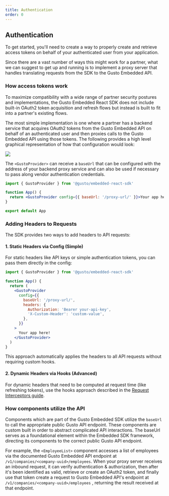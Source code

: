 ```yaml
---
title: Authentication
order: 0
---
```


## Authentication

To get started, you'll need to create a way to properly create and retrieve access tokens on behalf of your authenticated user from your application.

Since there are a vast number of ways this might work for a partner, what we can suggest to get up and running is to implement a proxy server that handles translating requests from the SDK to the Gusto Embedded API.

### How access tokens work

To maximize compatibility with a wide range of partner security postures and implementations, the Gusto Embedded React SDK does not include built-in OAuth2 token acquisition and refresh flows but instead is built to fit into a partner's existing flows.

The most simple implementation is one where a partner has a backend service that acquires OAuth2 tokens from the Gusto Embedded API on behalf of an authenticated user and then proxies calls to the Gusto Embedded API using those tokens. The following provides a high level graphical representation of how that configuration would look:

![](https://files.readme.io/161c4c0c0952486a811a18c71d959a8bd74ca4884f2fc1abe39737c988f3a05f-image.png)

The `<GustoProvider>` can receive a `baseUrl` that can be configured with the address of your backend proxy service and can also be used if necessary to pass along vendor authentication credentials.

```jsx react
import { GustoProvider } from '@gusto/embedded-react-sdk'

function App() {
  return <GustoProvider config={{ baseUrl: '/proxy-url/' }}>Your app here!</GustoProvider>
}

export default App
```

### Adding Headers to Requests

The SDK provides two ways to add headers to API requests:

#### 1. Static Headers via Config (Simple)

For static headers like API keys or simple authentication tokens, you can pass them directly in the config:

```jsx react
import { GustoProvider } from '@gusto/embedded-react-sdk'

function App() {
  return (
    <GustoProvider
      config={{
        baseUrl: '/proxy-url/',
        headers: {
          Authorization: 'Bearer your-api-key',
          'X-Custom-Header': 'custom-value',
        },
      }}
    >
      Your app here!
    </GustoProvider>
  )
}
```

This approach automatically applies the headers to all API requests without requiring custom hooks.

#### 2. Dynamic Headers via Hooks (Advanced)

For dynamic headers that need to be computed at request time (like refreshing tokens), use the hooks approach described in the [Request Interceptors guide](doc:request-interceptors-1).

### How components utilize the API

Components which are part of the Gusto Embedded SDK utilize the `baseUrl` to call the appropriate public Gusto API endpoint. These components are custom built in order to abstract complicated API interactions. The baseUrl serves as a foundational element within the Embedded SDK framework, directing its components to the correct public Gusto API endpoint.

For example, the `<EmployeeList>` component accesses a list of employees via the documented Gusto Embedded API endpoint at `/v1/companies/<company-uuid>/employees`. When your proxy server receives an inbound request, it can verify authentication & authorization, then after it's been identified as valid, retrieve or create an OAuth2 token, and finally use that token create a request to Gusto Embedded API's endpoint at `/v1/companies/<company-uuid>/employees` , returning the result received at that endpoint.
